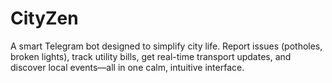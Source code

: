 # CityZen
A smart Telegram bot designed to simplify city life. Report issues (potholes, broken lights), track utility bills, get real-time transport updates, and discover local events—all in one calm, intuitive interface.
